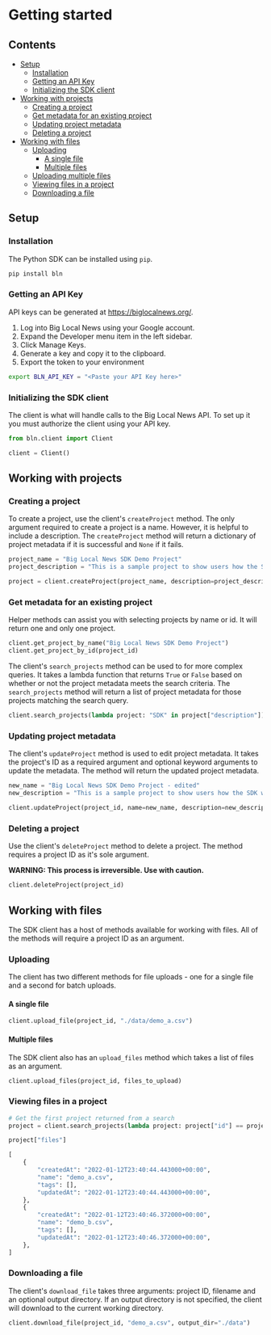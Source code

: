 # Getting started

## Contents

- [Setup](#Setup)
  - [Installation](#Installation)
  - [Getting an API Key](#Getting-an-API-Key)
  - [Initializing the SDK client](#Initializing-the-SDK-client)
- [Working with projects](#Working-with-projects)
  - [Creating a project](#Creating-a-project)
  - [Get metadata for an existing project](#Get-metadata-for-an-existing-project)
  - [Updating project metadata](#Updating-project-metadata)
  - [Deleting a project](#Deleting-a-project)
- [Working with files](#Working-with-files)
  - [Uploading](#Uploading)
    - [A single file](#A-single-file)
    - [Multiple files](#Multiple-files)
  - [Uploading multiple files](#Uploading-multiple-files)
  - [Viewing files in a project](#Viewing-files-in-a-project)
  - [Downloading a file](#Downloading-a-file)

## Setup

### Installation

The Python SDK can be installed using `pip`.

```bash
pip install bln
```

### Getting an API Key

API keys can be generated at https://biglocalnews.org/.

1. Log into Big Local News using your Google account.
2. Expand the Developer menu item in the left sidebar.
3. Click Manage Keys.
4. Generate a key and copy it to the clipboard.
5. Export the token to your environment

```bash
export BLN_API_KEY = "<Paste your API Key here>"
```

### Initializing the SDK client

The client is what will handle calls to the Big Local News API. To set up it you must authorize the client using your API key.

```python
from bln.client import Client

client = Client()
```

## Working with projects

### Creating a project

To create a project, use the client's `createProject` method. The only argument required to create a project is a name. However, it is helpful to include a description. The `createProject` method will return a dictionary of project metadata if it is successful and `None` if it fails.

```python
project_name = "Big Local News SDK Demo Project"
project_description = "This is a sample project to show users how the SDK works"

project = client.createProject(project_name, description=project_description)
```

### Get metadata for an existing project

Helper methods can assist you with selecting projects by name or id. It will return one and only one project.

```python
client.get_project_by_name("Big Local News SDK Demo Project")
client.get_project_by_id(project_id)
```

The client's `search_projects` method can be used to for more complex queries. It takes a lambda function that returns `True` or `False` based on whether or not the project metadata meets the search criteria. The `search_projects` method will return a list of project metadata for those projects matching the search query.

```python
client.search_projects(lambda project: "SDK" in project["description"])
```

### Updating project metadata

The client's `updateProject` method is used to edit project metadata. It takes the project's ID as a required argument and optional keyword arguments to update the metadata. The method will return the updated project metadata.

```python
new_name = "Big Local News SDK Demo Project - edited"
new_description = "This is a sample project to show users how the SDK works. The description and name have been edited."

client.updateProject(project_id, name=new_name, description=new_description)
```

### Deleting a project

Use the client's `deleteProject` method to delete a project. The method requires a project ID as it's sole argument.

**WARNING: This process is irreversible. Use with caution.**

```python
client.deleteProject(project_id)
```

## Working with files

The SDK client has a host of methods available for working with files. All of the methods will require a project ID as an argument.

### Uploading

The client has two different methods for file uploads - one for a single file and a second for batch uploads.

#### A single file

```python
client.upload_file(project_id, "./data/demo_a.csv")
```

#### Multiple files

The SDK client also has an `upload_files` method which takes a list of files as an argument.

```python
client.upload_files(project_id, files_to_upload)
```

### Viewing files in a project

```python
# Get the first project returned from a search
project = client.search_projects(lambda project: project["id"] == project_id)[0]

project["files"]

[
    {
        "createdAt": "2022-01-12T23:40:44.443000+00:00",
        "name": "demo_a.csv",
        "tags": [],
        "updatedAt": "2022-01-12T23:40:44.443000+00:00",
    },
    {
        "createdAt": "2022-01-12T23:40:46.372000+00:00",
        "name": "demo_b.csv",
        "tags": [],
        "updatedAt": "2022-01-12T23:40:46.372000+00:00",
    },
]
```

### Downloading a file

The client's `download_file` takes three arguments: project ID, filename and an optional output directory. If an output directory is not specified, the client will download to the current working directory.

```python
client.download_file(project_id, "demo_a.csv", output_dir="./data")
```
